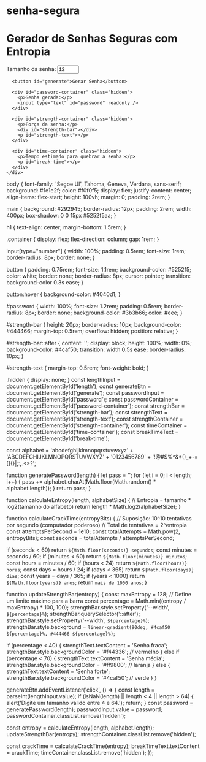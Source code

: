 # senha-segura<!DOCTYPE html>
<html lang="pt-BR">
<head>
  <meta charset="UTF-8" />
  <meta name="viewport" content="width=device-width, initial-scale=1" />
  <title>Gerador de Senhas Seguras</title>
  <link rel="stylesheet" href="styles.css" />
</head>
<body>
  <main>
    <h1>Gerador de Senhas Seguras com Entropia</h1>
    <div class="container">
      <label for="length">Tamanho da senha:</label>
      <input type="number" id="length" min="4" max="64" value="12" />

      <button id="generate">Gerar Senha</button>

      <div id="password-container" class="hidden">
        <p>Senha gerada:</p>
        <input type="text" id="password" readonly />
      </div>

      <div id="strength-container" class="hidden">
        <p>Força da senha:</p>
        <div id="strength-bar"></div>
        <p id="strength-text"></p>
      </div>

      <div id="time-container" class="hidden">
        <p>Tempo estimado para quebrar a senha:</p>
        <p id="break-time"></p>
      </div>
    </div>
  </main>
  <script src="script.js"></script>
</body>
</html>
body {
  font-family: 'Segoe UI', Tahoma, Geneva, Verdana, sans-serif;
  background: #1e1e2f;
  color: #f0f0f5;
  display: flex;
  justify-content: center;
  align-items: flex-start;
  height: 100vh;
  margin: 0;
  padding: 2rem;
}

main {
  background: #292945;
  border-radius: 12px;
  padding: 2rem;
  width: 400px;
  box-shadow: 0 0 15px #5252f5aa;
}

h1 {
  text-align: center;
  margin-bottom: 1.5rem;
}

.container {
  display: flex;
  flex-direction: column;
  gap: 1rem;
}

input[type="number"] {
  width: 100%;
  padding: 0.5rem;
  font-size: 1rem;
  border-radius: 8px;
  border: none;
}

button {
  padding: 0.75rem;
  font-size: 1.1rem;
  background-color: #5252f5;
  color: white;
  border: none;
  border-radius: 8px;
  cursor: pointer;
  transition: background-color 0.3s ease;
}

button:hover {
  background-color: #4040d1;
}

#password {
  width: 100%;
  font-size: 1.2rem;
  padding: 0.5rem;
  border-radius: 8px;
  border: none;
  background-color: #3b3b66;
  color: #eee;
}

#strength-bar {
  height: 20px;
  border-radius: 10px;
  background-color: #444466;
  margin-top: 0.5rem;
  overflow: hidden;
  position: relative;
}

#strength-bar::after {
  content: '';
  display: block;
  height: 100%;
  width: 0%;
  background-color: #4caf50;
  transition: width 0.5s ease;
  border-radius: 10px;
}

#strength-text {
  margin-top: 0.5rem;
  font-weight: bold;
}

.hidden {
  display: none;
}
const lengthInput = document.getElementById('length');
const generateBtn = document.getElementById('generate');
const passwordInput = document.getElementById('password');
const passwordContainer = document.getElementById('password-container');
const strengthBar = document.getElementById('strength-bar');
const strengthText = document.getElementById('strength-text');
const strengthContainer = document.getElementById('strength-container');
const timeContainer = document.getElementById('time-container');
const breakTimeText = document.getElementById('break-time');

const alphabet = 
  'abcdefghijklmnopqrstuvwxyz' +
  'ABCDEFGHIJKLMNOPQRSTUVWXYZ' +
  '0123456789' +
  '!@#$%^&*()_+-=[]{}|;:,.<>?';

function generatePassword(length) {
  let pass = '';
  for (let i = 0; i < length; i++) {
    pass += alphabet.charAt(Math.floor(Math.random() * alphabet.length));
  }
  return pass;
}

function calculateEntropy(length, alphabetSize) {
  // Entropia = tamanho * log2(tamanho do alfabeto)
  return length * Math.log2(alphabetSize);
}

function calculateCrackTime(entropyBits) {
  // Suposição: 10^10 tentativas por segundo (computador poderoso)
  // Total de tentativas = 2^entropia
  const attemptsPerSecond = 1e10;
  const totalAttempts = Math.pow(2, entropyBits);
  const seconds = totalAttempts / attemptsPerSecond;

  if (seconds < 60) return `${Math.floor(seconds)} segundos`;
  const minutes = seconds / 60;
  if (minutes < 60) return `${Math.floor(minutes)} minutos`;
  const hours = minutes / 60;
  if (hours < 24) return `${Math.floor(hours)} horas`;
  const days = hours / 24;
  if (days < 365) return `${Math.floor(days)} dias`;
  const years = days / 365;
  if (years < 1000) return `${Math.floor(years)} anos`;
  return `mais de 1000 anos`;
}

function updateStrengthBar(entropy) {
  const maxEntropy = 128; // Define um limite máximo para a barra
  const percentage = Math.min((entropy / maxEntropy) * 100, 100);
  strengthBar.style.setProperty('--width', `${percentage}%`);
  strengthBar.querySelector('::after');
  strengthBar.style.setProperty('--width', `${percentage}%`);
  strengthBar.style.background = `linear-gradient(90deg, #4caf50 ${percentage}%, #444466 ${percentage}%)`;
  
  if (percentage < 40) {
    strengthText.textContent = 'Senha fraca';
    strengthBar.style.backgroundColor = '#f44336'; // vermelho
  } else if (percentage < 70) {
    strengthText.textContent = 'Senha média';
    strengthBar.style.backgroundColor = '#ff9800'; // laranja
  } else {
    strengthText.textContent = 'Senha forte';
    strengthBar.style.backgroundColor = '#4caf50'; // verde
  }
}

generateBtn.addEventListener('click', () => {
  const length = parseInt(lengthInput.value);
  if (isNaN(length) || length < 4 || length > 64) {
    alert('Digite um tamanho válido entre 4 e 64.');
    return;
  }
  const password = generatePassword(length);
  passwordInput.value = password;
  passwordContainer.classList.remove('hidden');

  const entropy = calculateEntropy(length, alphabet.length);
  updateStrengthBar(entropy);
  strengthContainer.classList.remove('hidden');

  const crackTime = calculateCrackTime(entropy);
  breakTimeText.textContent = crackTime;
  timeContainer.classList.remove('hidden');
});
